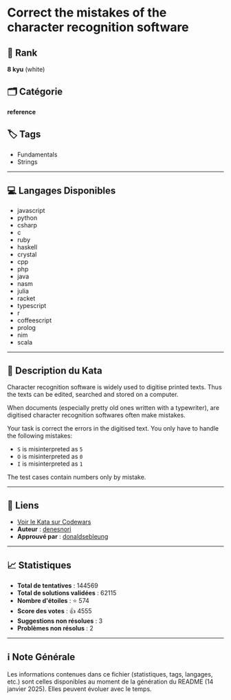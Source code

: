 # Correct the mistakes of the character recognition software

## 🏅 Rank
**8 kyu** (white)

## 🗂️ Catégorie
**reference**

## 🏷️ Tags
- Fundamentals
- Strings

---

## 💻 Langages Disponibles
- javascript
- python
- csharp
- c
- ruby
- haskell
- crystal
- cpp
- php
- java
- nasm
- julia
- racket
- typescript
- r
- coffeescript
- prolog
- nim
- scala

---

## 📜 Description du Kata

Character recognition software is widely used to digitise printed texts. Thus the texts can be edited, searched and stored on a computer.

When documents (especially pretty old ones written with a typewriter), are digitised character recognition softwares often make mistakes.

Your task is correct the errors in the digitised text. You only have to handle the following mistakes:

* `S`  is misinterpreted as `5`
* `O` is misinterpreted as `0`
* `I` is misinterpreted as `1`

The test cases contain numbers only by mistake.

---

## 🔗 Liens
- [Voir le Kata sur Codewars](https://www.codewars.com/kata/577bd026df78c19bca0002c0)
- **Auteur** : [denesnori](https://www.codewars.com/users/denesnori)
- **Approuvé par** : [donaldsebleung](https://www.codewars.com/users/donaldsebleung)

---

## 📈 Statistiques
- **Total de tentatives** : 144569
- **Total de solutions validées** : 62115
- **Nombre d'étoiles** : ⭐ 574
- **Score des votes** : 👍 4555
- **Suggestions non résolues** : 3
- **Problèmes non résolus** : 2

---

## ℹ️ Note Générale
Les informations contenues dans ce fichier (statistiques, tags, langages, etc.) sont celles disponibles au moment de la génération du README (14 janvier 2025). Elles peuvent évoluer avec le temps.
